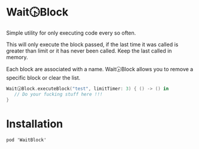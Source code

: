 # Wait🕟Block

Simple utility for only executing code every so often.

This will only execute the block passed, if the last time it was called is greater than limit or it has never been called. Keep the last called in memory.

Each block are associated with a name. Wait🕟Block allows you to remove a specific block or clear the list.

```Swift
Wait🕟Block.executeBlock("test", limitTimer: 3) { () -> () in
   // Do your fucking stuff here !!!
}
```

Installation
============

```
pod 'WaitBlock'
```
